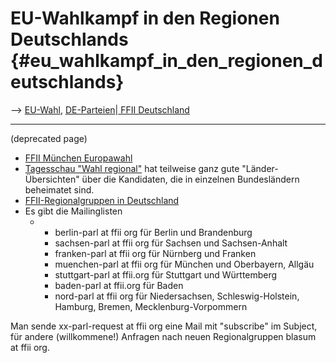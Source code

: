 # EU-Wahlkampf in den Regionen Deutschlands {#eu_wahlkampf_in_den_regionen_deutschlands}

\--\> [ EU-Wahl](ElectAct0405De "wikilink"), [
DE-Parteien](ElectDePart0405De "wikilink")\|[ FFII
Deutschland](FfiiDeDe "wikilink")

------------------------------------------------------------------------

(deprecated page)

-   [FFII München
    Europawahl](http://muenchen.ffii.org/Europawahl/ "wikilink")
-   [Tagesschau \"Wahl
    regional\"](http://wahl.tagesschau.de/regional/0,1736,SPM23976_NAVSPM23976,00.html "wikilink")
    hat teilweise ganz gute \"Länder-Übersichten\" über die Kandidaten,
    die in einzelnen Bundesländern beheimatet sind.
-   [ FFII-Regionalgruppen in Deutschland](FfiiDeRegioDe "wikilink")
-   Es gibt die Mailinglisten
    -   -   berlin-parl at ffii org für Berlin und Brandenburg
        -   sachsen-parl at ffii org für Sachsen und Sachsen-Anhalt
        -   franken-parl at ffii org für Nürnberg und Franken
        -   muenchen-parl at ffii org für München und Oberbayern, Allgäu
        -   stuttgart-parl at ffii.org für Stuttgart und Württemberg
        -   baden-parl at ffii.org für Baden
        -   nord-parl at ffii org für Niedersachsen, Schleswig-Holstein,
            Hamburg, Bremen, Mecklenburg-Vorpommern

Man sende xx-parl-request at ffii org eine Mail mit \"subscribe\" im
Subject, für andere (willkommene!) Anfragen nach neuen Regionalgruppen
blasum at ffii org.

